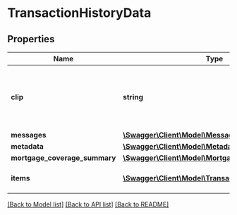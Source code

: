 # TransactionHistoryData

## Properties
Name | Type | Description | Notes
------------ | ------------- | ------------- | -------------
**clip** | **string** | CoreLogic Unique identification number assigned to each property. | [optional] 
**messages** | [**\Swagger\Client\Model\Message[]**](Message.md) |  | [optional] 
**metadata** | [**\Swagger\Client\Model\Metadata**](Metadata.md) |  | [optional] 
**mortgage_coverage_summary** | [**\Swagger\Client\Model\MortgageCoverageSummary**](MortgageCoverageSummary.md) |  | [optional] 
**items** | [**\Swagger\Client\Model\TransactionHistoryItems[]**](TransactionHistoryItems.md) | Transaction History Items | [optional] 

[[Back to Model list]](../../README.md#documentation-for-models) [[Back to API list]](../../README.md#documentation-for-api-endpoints) [[Back to README]](../../README.md)


